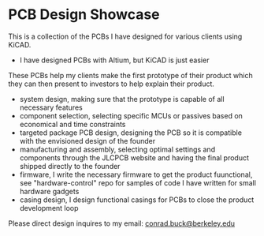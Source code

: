 # PCB Design Showcase

This is a collection of the PCBs I have designed for various clients using KiCAD.
- I have designed PCBs with Altium, but KiCAD is just easier

These PCBs help my clients make the first prototype of their product which they can then present to investors to help explain their product.


- system design, making sure that the prototype is capable of all necessary features
- component selection, selecting specific MCUs or passives based on economical and time constraints
- targeted package PCB design, designing the PCB so it is compatible with the envisioned design of the founder
- manufacturing and assembly, selecting optimal settings and components through the JLCPCB website and having the final product shipped directly to the founder
- firmware, I write the necessary firmware to get the product fuunctional, see "hardware-control" repo for samples of code I have written for small hardware gadgets
- casing design, I design functional casings for PCBs to close the product development loop

Please direct design inquires to my email: conrad.buck@berkeley.edu
